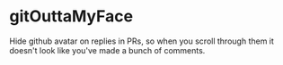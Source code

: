 # gitOuttaMyFace
Hide github avatar on replies in PRs, so when you scroll through them it doesn't look like you've made a bunch of comments.
